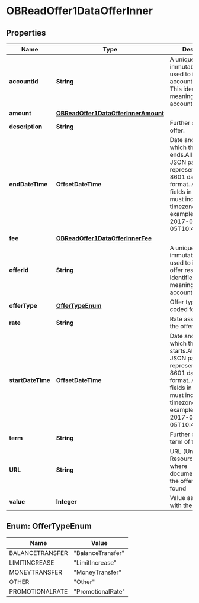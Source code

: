 

# OBReadOffer1DataOfferInner


## Properties

| Name | Type | Description | Notes |
|------------ | ------------- | ------------- | -------------|
|**accountId** | **String** | A unique and immutable identifier used to identify the account resource. This identifier has no meaning to the account owner. |  |
|**amount** | [**OBReadOffer1DataOfferInnerAmount**](OBReadOffer1DataOfferInnerAmount.md) |  |  [optional] |
|**description** | **String** | Further details of the offer. |  [optional] |
|**endDateTime** | **OffsetDateTime** | Date and time at which the offer ends.All dates in the JSON payloads are represented in ISO 8601 date-time format.  All date-time fields in responses must include the timezone. An example is below: 2017-04-05T10:43:07+00:00 |  [optional] |
|**fee** | [**OBReadOffer1DataOfferInnerFee**](OBReadOffer1DataOfferInnerFee.md) |  |  [optional] |
|**offerId** | **String** | A unique and immutable identifier used to identify the offer resource. This identifier has no meaning to the account owner. |  [optional] |
|**offerType** | [**OfferTypeEnum**](#OfferTypeEnum) | Offer type, in a coded form. |  [optional] |
|**rate** | **String** | Rate associated with the offer type. |  [optional] |
|**startDateTime** | **OffsetDateTime** | Date and time at which the offer starts.All dates in the JSON payloads are represented in ISO 8601 date-time format.  All date-time fields in responses must include the timezone. An example is below: 2017-04-05T10:43:07+00:00 |  [optional] |
|**term** | **String** | Further details of the term of the offer. |  [optional] |
|**URL** | **String** | URL (Uniform Resource Locator) where documentation on the offer can be found |  [optional] |
|**value** | **Integer** | Value associated with the offer type. |  [optional] |



## Enum: OfferTypeEnum

| Name | Value |
|---- | -----|
| BALANCETRANSFER | &quot;BalanceTransfer&quot; |
| LIMITINCREASE | &quot;LimitIncrease&quot; |
| MONEYTRANSFER | &quot;MoneyTransfer&quot; |
| OTHER | &quot;Other&quot; |
| PROMOTIONALRATE | &quot;PromotionalRate&quot; |



